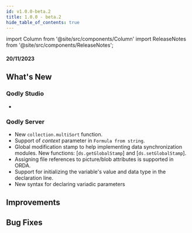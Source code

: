 ```yaml
---
id: v1.0.0-beta.2
title: 1.0.0 - beta.2
hide_table_of_contents: true
---
```


import Column from '@site/src/components/Column'
import ReleaseNotes from '@site/src/components/ReleaseNotes';

<!-- recent update incorporated is from version 1.0.0-rc.40 -->

#### 20/11/2023

## What's New


### Qodly Studio

- 


### Qodly Server

- New `collection.multiSort` function. 
- Support of *context* parameter in `Formula from string`.
- Global modification stamp to help implementing data synchronization modules. New functions: [`ds.getGlobalStamp`] and [`ds.setGlobalStamp`]. 
- Assigning file references to picture/blob attributes is supported in ORDA.
- Support for initializing the variable's value and data type in the declaration line.
- New syntax for declaring variadic parameters


## Improvements




## Bug Fixes

